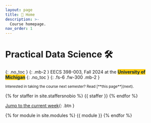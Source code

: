 ```yaml
---
layout: page
title: 🏡 Home
description: >-
  Course homepage.
nav_order: 1
---
```


# Practical Data Science 🛠️

{: .no_toc }
{: .mb-2 }
EECS 398-003, Fall 2024 at the <b><span style="background-color: #FFCB05; color: #00274C">University of Michigan</span></b>
{: .no_toc }
{: .fs-6 .fw-300 .mb-2 }

<small>
Interested in taking the course next semester? Read [**this page**](next).
</small>

<!-- {% assign instructors = site.staffersnobio | where: 'role', 'Instructor' %} -->
{% for staffer in site.staffersnobio %}
{{ staffer }}
{% endfor %}

[Jump to the current week](#week-14-more-classification-thanksgiving){: .btn }

<!-- {: .green }
> Note that we have three deadlines in the last week of class:
> - Homework 10, due Monday, December 2nd.
> - Homework 11, due Thursday, December 5th.
> - The Portfolio Homework, due Saturday, December 7th.<br>
> 
> Try and finish Homework 10 before the break, and come to office hours! -->

{% for module in site.modules %}
{{ module }}
{% endfor %}
